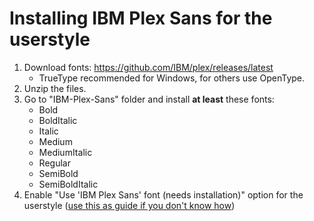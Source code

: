 # Installing IBM Plex Sans for the userstyle

1. Download fonts: https://github.com/IBM/plex/releases/latest
   - TrueType recommended for Windows, for others use OpenType.
2. Unzip the files.
3. Go to "IBM-Plex-Sans" folder and install **at least** these fonts:
   - Bold
   - BoldItalic
   - Italic
   - Medium
   - MediumItalic
   - Regular
   - SemiBold
   - SemiBoldItalic
4. Enable "Use 'IBM Plex Sans' font (needs installation)" option for the userstyle ([use this as guide if you don't know how](https://github.com/openstyles/stylus/wiki/UserCSS#how-do-i-customize-usercss))